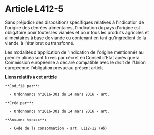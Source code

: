 # Article L412-5

Sans préjudice des dispositions spécifiques relatives à l'indication de l'origine des denrées alimentaires, l'indication du
pays d'origine est obligatoire pour toutes les viandes et pour tous les produits agricoles et alimentaires à base de viande
ou contenant en tant qu'ingrédient de la viande, à l'état brut ou transformé.

Les modalités d'application de l'indication de l'origine mentionnée au premier alinéa sont fixées par décret en Conseil
d'Etat après que la Commission européenne a déclaré compatible avec le droit de l'Union européenne l'obligation prévue au
présent article.

**Liens relatifs à cet article**

	**Codifié par**:

	  - Ordonnance n°2016-301 du 14 mars 2016 - art.

	**Créé par**:

	  - Ordonnance n°2016-301 du 14 mars 2016 - art.

	**Anciens textes**:

	  - Code de la consommation - art. L112-12 (Ab)
